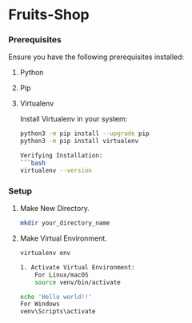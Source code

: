 # Fruits-Shop

### Prerequisites

Ensure you have the following prerequisites installed:

1. Python
2. Pip
3. Virtualenv

    Install Virtualenv in your system:
    ```bash
    python3 -m pip install --upgrade pip
    python3 -m pip install virtualenv

    Verifying Installation:
    ```bash
    virtualenv --version

### Setup

1. Make New Directory.

    ```bash
    mkdir your_directory_name

2. Make Virtual Environment.

    ```bash
    virtualenv env

    1. Activate Virtual Environment:
        For Linux/macOS
        source venv/bin/activate

    echo 'Hello world!!'
    For Windows
    venv\Scripts\activate
